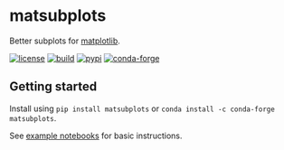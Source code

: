 # matsubplots

Better subplots for [matplotlib](https://matplotlib.org).

[![license](https://img.shields.io/github/license/auneri/matsubplots)](https://github.com/auneri/matsubplots/blob/main/LICENSE.md)
[![build](https://img.shields.io/github/actions/workflow/status/auneri/matsubplots/main.yml)](https://github.com/auneri/matsubplots/actions)
[![pypi](https://img.shields.io/pypi/v/matsubplots)](https://pypi.org/project/matsubplots)
[![conda-forge](https://img.shields.io/conda/vn/conda-forge/matsubplots)](https://anaconda.org/conda-forge/matsubplots)

## Getting started

Install using `pip install matsubplots` or `conda install -c conda-forge matsubplots`.

See [example notebooks](https://github.com/auneri/matsubplots/tree/main/examples) for basic instructions.
